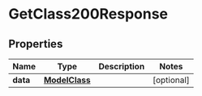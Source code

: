 

# GetClass200Response


## Properties

| Name | Type | Description | Notes |
|------------ | ------------- | ------------- | -------------|
|**data** | [**ModelClass**](ModelClass.md) |  |  [optional] |




